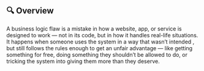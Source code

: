 ## 🔍 Overview
A business logic flaw is a mistake in how a website, app, or service is designed to work — not in its code, but in how it handles real-life situations.
It happens when someone uses the system in a way that wasn’t intended , but still follows the rules enough to get an unfair advantage — like getting something for free, doing something they shouldn’t be allowed to do, or tricking the system into giving them more than they deserve.

